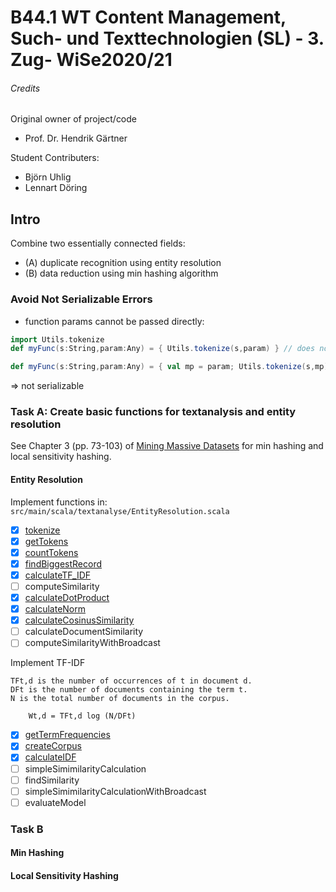 # B44.1 WT Content Management, Such- und Texttechnologien (SL) - 3. Zug- WiSe2020/21

###### Credits
Original owner of project/code 
- Prof. Dr. Hendrik Gärtner

Student Contributers: 
- Björn Uhlig  
- Lennart Döring

## Intro
Combine two essentially connected fields:  
- (A) duplicate recognition using entity resolution
- (B) data reduction using min hashing algorithm 

### Avoid Not Serializable Errors

- function params cannot be passed directly: 
```Scala
import Utils.tokenize
def myFunc(s:String,param:Any) = { Utils.tokenize(s,param) } // does not work

def myFunc(s:String,param:Any) = { val mp = param; Utils.tokenize(s,mp) } // does work
```
 => not serializable

### Task A: Create basic functions for textanalysis and entity resolution 
See Chapter 3 (pp. 73-103) of [Mining Massive Datasets](http://infolab.stanford.edu/~ullman/mmds/book.pdf) for min hashing and local sensitivity hashing.


#### Entity Resolution
Implement functions in: `src/main/scala/textanalyse/EntityResolution.scala`

- [x] [tokenize](./src/main/scala/textanalyse/EntityResolution.scala#L153) 
- [x] [getTokens](./src/main/scala/textanalyse/EntityResolution.scala#L22) 
- [x] [countTokens](./src/main/scala/textanalyse/EntityResolution.scala#L33) 
- [x] [findBiggestRecord](./src/main/scala/textanalyse/EntityResolution.scala#L43)
- [x] [calculateTF_IDF](./src/main/scala/textanalyse/EntityResolution.scala#L185)
- [ ] computeSimilarity
- [x] [calculateDotProduct](./src/main/scala/textanalyse/EntityResolution.scala#L195)
- [x] [calculateNorm](./src/main/scala/textanalyse/EntityResolution.scala#L203)
- [x] [calculateCosinusSimilarity](./src/main/scala/textanalyse/EntityResolution.scala#L211)
- [ ] calculateDocumentSimilarity
- [ ] computeSimilarityWithBroadcast

Implement TF-IDF 
```
TFt,d is the number of occurrences of t in document d.
DFt is the number of documents containing the term t.
N is the total number of documents in the corpus.

    Wt,d = TFt,d log (N/DFt)
```
- [x] [getTermFrequencies](./src/main/scala/textanalyse/EntityResolution.scala#L165)
- [x] [createCorpus](./src/main/scala/textanalyse/EntityResolution.scala#L50)
- [x] [calculateIDF](./src/main/scala/textanalyse/EntityResolution.scala#L61)
- [ ] simpleSimimilarityCalculation
- [ ] findSimilarity
- [ ] simpleSimimilarityCalculationWithBroadcast
- [ ] evaluateModel

### Task B

#### Min Hashing

#### Local Sensitivity Hashing 

